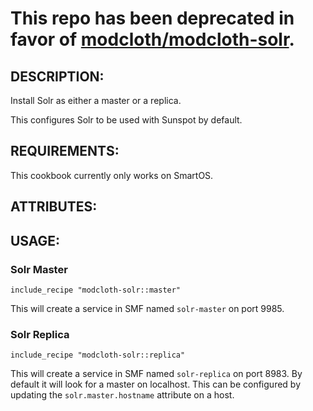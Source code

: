# This repo has been deprecated in favor of [modcloth/modcloth-solr](https://github.com/modcloth/modcloth-solr).

## DESCRIPTION:

Install Solr as either a master or a replica.

This configures Solr to be used with Sunspot by default.

## REQUIREMENTS:

This cookbook currently only works on SmartOS.

## ATTRIBUTES:

## USAGE:

### Solr Master

```
include_recipe "modcloth-solr::master"
```

This will create a service in SMF named `solr-master` on port 9985.

### Solr Replica

```
include_recipe "modcloth-solr::replica"
```

This will create a service in SMF named `solr-replica` on port 8983. By default it will look for
a master on localhost. This can be configured by updating the `solr.master.hostname` attribute on
a host.

